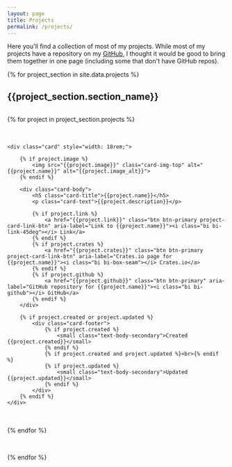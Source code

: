 ```yaml
---
layout: page
title: Projects
permalink: /projects/
---
```


Here you'll find a collection of most of my projects.  While most of my projects have a repository on my <a href="https://github.com/atctwo">GitHub</a>, I thought
it would be good to bring them together in one page (including some that don't have GitHub repos).

<style>
    .project-card-container {
        width: 100%;
        display: flex;
        gap: 20px;
        flex-wrap: wrap;
        justify-content: flex-start;
    }

    .project-card-container-container {
        width: 100%;
        display: flex;
        gap: 20px;
        flex-wrap: wrap;
        justify-content: center;
    }

    @media (max-width: 767px) {
        .project-card-container {
            justify-content: center;
        }
    }

    /* .project-card-link-btn {
        margin-bottom: 16px;
    } */
</style>

{% for project_section in site.data.projects %}

<h2>{{project_section.section_name}}</h2>
<!-- <div class="project-card-container-container"> -->

<div class="project-card-container">

{% for project in project_section.projects %}

    <div class="card" style="width: 18rem;">

        {% if project.image %}
            <img src="{{project.image}}" class="card-img-top" alt="{{project.name}}" alt="{{project.image_alt}}">
        {% endif %}

        <div class="card-body">
            <h5 class="card-title">{{project.name}}</h5>
            <p class="card-text">{{project.description}}</p>

            {% if project.link %}
                <a href="{{project.link}}" class="btn btn-primary project-card-link-btn" aria-label="Link to {{project.name}}"><i class="bi bi-link-45deg"></i> Link</a>
            {% endif %}
            {% if project.crates %}
                <a href="{{project.crates}}" class="btn btn-primary project-card-link-btn" aria-label="Crates.io page for {{project.name}}"><i class="bi bi-box-seam"></i> Crates.io</a>
            {% endif %}
            {% if project.github %}
                <a href="{{project.github}}" class="btn btn-primary" aria-label="GitHub repository for {{project.name}}"><i class="bi bi-github"></i> GitHub</a>
            {% endif %}
        </div>
        
        {% if project.created or project.updated %}
            <div class="card-footer">
                {% if project.created %}
                    <small class="text-body-secondary">Created {{project.created}}</small>
                {% endif %}
                {% if project.created and project.updated %}<br>{% endif %}
                {% if project.updated %}
                    <small class="text-body-secondary">Updated {{project.updated}}</small>
                {% endif %}
            </div>
        {% endif %}
    </div>
    
{% endfor %}

<!-- </div> -->

</div>
<br>

{% endfor %}